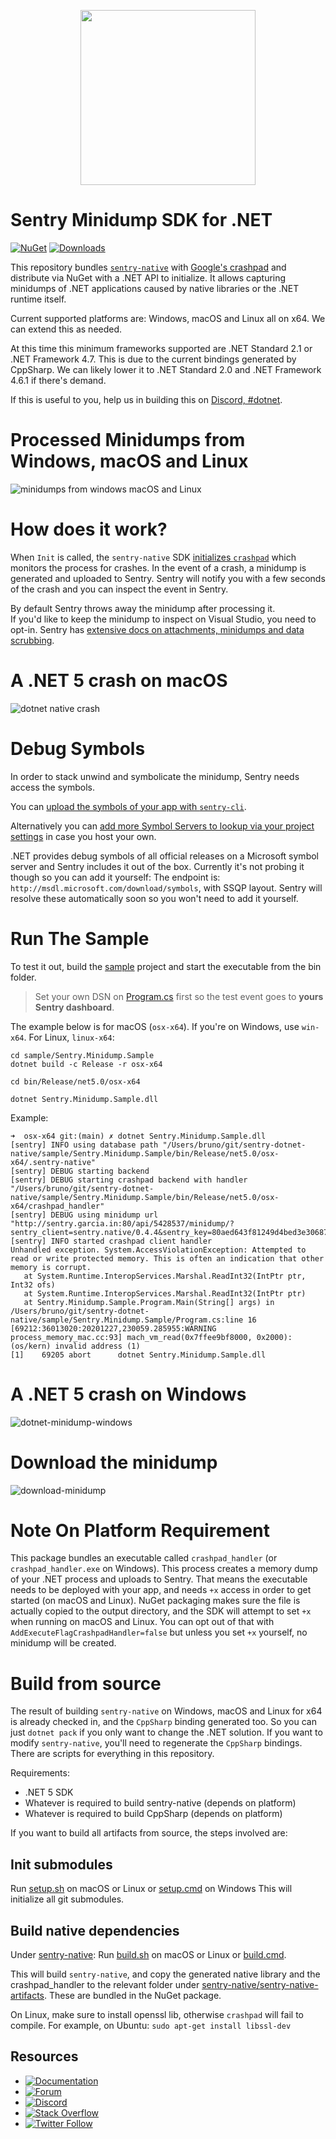 <p align="center">
  <a href="https://sentry.io" target="_blank" align="center">
    <img src="https://sentry-brand.storage.googleapis.com/sentry-logo-black.png" width="280">
  </a>
  <br />
</p>

Sentry Minidump SDK for .NET 
===========

[![NuGet](https://img.shields.io/nuget/v/Sentry.Minidump.svg)](https://www.nuget.org/packages/Sentry.Minidump)
[![Downloads](https://img.shields.io/nuget/dt/Sentry.Minidump.svg)](https://www.nuget.org/packages/Sentry.Minidump)

This repository bundles [`sentry-native`](https://github.com/getsentry/sentry-native) with [Google's crashpad](https://chromium.googlesource.com/crashpad/crashpad/) and distribute via NuGet with a .NET API to initialize.
It allows capturing minidumps of .NET applications caused by native libraries or the .NET runtime itself.

Current supported platforms are: Windows, macOS and Linux all on x64. We can extend this as needed.

At this time this minimum frameworks supported are .NET Standard 2.1 or .NET Framework 4.7.
This is due to  the current bindings generated by CppSharp. We can likely lower it to .NET Standard 2.0 and .NET Framework 4.6.1 if there's demand.  

If this is useful to you, help us in building this on [Discord, #dotnet](https://discord.gg/Ww9hbqr).

# Processed Minidumps from Windows, macOS and Linux
![minidumps from windows macOS and Linux](.github/events-windows-macos-linux.png)

# How does it work?

When `Init` is called, the `sentry-native` SDK [initializes `crashpad`](https://chromium.googlesource.com/crashpad/crashpad/+/HEAD/doc/overview_design.md) which monitors the process for crashes. 
In the event of a crash, a minidump is generated and uploaded to Sentry. Sentry will notify you with a few seconds of the crash and you can inspect the event in Sentry.

By default Sentry throws away the minidump after processing it.  
If you'd like to keep the minidump to inspect on Visual Studio, you need to opt-in. Sentry has [extensive docs on attachments, minidumps and data scrubbing](https://docs.sentry.io/platforms/native/enriching-events/attachments/#crash-reports-and-privacy).

# A .NET 5 crash on macOS
![dotnet native crash](.github/dotnet-native-crash.png)

# Debug Symbols

In order to stack unwind and symbolicate the minidump, Sentry needs access the symbols. 

You can [upload the symbols of your app with `sentry-cli`](https://docs.sentry.io/product/cli/dif/#uploading-files).

Alternatively you can [add more Symbol Servers to lookup via your project settings](https://sentry.io/settings/sentry-sdks/projects/sentry-dotnet-minidump/debug-symbols/) in case you host your own.

.NET provides debug symbols of all official releases on a Microsoft symbol server and Sentry includes it out of the box. Currently it's not probing it though so you can add it yourself:
The endpoint is: `http://msdl.microsoft.com/download/symbols`, with SSQP layout. Sentry will resolve these automatically soon so you won't need to add it yourself.

# Run The Sample

To test it out, build the [sample](sample/Sentry.Minidump.Sample) project and start the executable from the bin folder.

> Set your own DSN on [Program.cs](sample/Sentry.Minidump.Sample/Program.cs) first so the test event goes to **yours Sentry dashboard**.

The example below is for macOS (`osx-x64`). If you're on Windows, use `win-x64`. For Linux, `linux-x64`:

```
cd sample/Sentry.Minidump.Sample
dotnet build -c Release -r osx-x64

cd bin/Release/net5.0/osx-x64

dotnet Sentry.Minidump.Sample.dll
```

Example:
```
➜  osx-x64 git:(main) ✗ dotnet Sentry.Minidump.Sample.dll
[sentry] INFO using database path "/Users/bruno/git/sentry-dotnet-native/sample/Sentry.Minidump.Sample/bin/Release/net5.0/osx-x64/.sentry-native"
[sentry] DEBUG starting backend
[sentry] DEBUG starting crashpad backend with handler "/Users/bruno/git/sentry-dotnet-native/sample/Sentry.Minidump.Sample/bin/Release/net5.0/osx-x64/crashpad_handler"
[sentry] DEBUG using minidump url "http://sentry.garcia.in:80/api/5428537/minidump/?sentry_client=sentry.native/0.4.4&sentry_key=80aed643f81249d4bed3e30687b310ab"
[sentry] INFO started crashpad client handler
Unhandled exception. System.AccessViolationException: Attempted to read or write protected memory. This is often an indication that other memory is corrupt.
   at System.Runtime.InteropServices.Marshal.ReadInt32(IntPtr ptr, Int32 ofs)
   at System.Runtime.InteropServices.Marshal.ReadInt32(IntPtr ptr)
   at Sentry.Minidump.Sample.Program.Main(String[] args) in /Users/bruno/git/sentry-dotnet-native/sample/Sentry.Minidump.Sample/Program.cs:line 16
[69212:36013020:20201227,230059.285955:WARNING process_memory_mac.cc:93] mach_vm_read(0x7ffee9bf8000, 0x2000): (os/kern) invalid address (1)
[1]    69205 abort      dotnet Sentry.Minidump.Sample.dll
```

# A .NET 5 crash on Windows
![dotnet-minidump-windows](.github/dotnet-minidump-windows.png)

# Download the minidump
![download-minidump](.github/download-minidump.png)

# Note On Platform Requirement

This package bundles an executable called `crashpad_handler` (or `crashpad_handler.exe` on Windows). This process creates a memory dump of your .NET process and uploads to Sentry. 
That means the executable needs to be deployed with your app, and needs `+x` access in order to get started (on macOS and Linux).
NuGet packaging makes sure the file is actually copied to the output directory, and the SDK will attempt to set `+x` when running on macOS and Linux.
You can opt out of that with `AddExecuteFlagCrashpadHandler=false` but unless you set `+x` yourself, no minidump will be created.

# Build from source

The result of building `sentry-native` on Windows, macOS and Linux for x64 is already checked in, and the `CppSharp` binding generated too.
So you can just `dotnet pack` if you only want to change the .NET solution. If you want to modify `sentry-native`, you'll need to regenerate the `CppSharp` bindings.
There are scripts for everything in this repository.

Requirements: 
* .NET 5 SDK
* Whatever is required to build sentry-native (depends on platform)
* Whatever is required to build CppSharp (depends on platform)

If you want to build all artifacts from source, the steps involved are:

## Init submodules

Run [setup.sh](setup.sh) on macOS or Linux or [setup.cmd](setup.cmd) on Windows
This will initialize all git submodules.

## Build native dependencies

Under [sentry-native](sentry-native):
Run [build.sh](sentry-native/build.sh) on macOS or Linux or [build.cmd](sentry-native/build.cmd).

This will build `sentry-native`, and copy the generated native library and the crashpad_handler to the relevant folder under [sentry-native/sentry-native-artifacts](sentry-native/sentry-native-artifacts). These are bundled in the NuGet package.

On Linux, make sure to install openssl lib, otherwise `crashpad` will fail to compile.
For example, on Ubuntu: `sudo apt-get install libssl-dev`

## Resources

* [![Documentation](https://img.shields.io/badge/documentation-sentry.io-green.svg)](https://docs.sentry.io/platforms/dotnet/)
* [![Forum](https://img.shields.io/badge/forum-sentry-green.svg)](https://forum.sentry.io/c/sdks)
* [![Discord](https://img.shields.io/discord/621778831602221064)](https://discord.gg/Ww9hbqr)
* [![Stack Overflow](https://img.shields.io/badge/stack%20overflow-sentry-green.svg)](http://stackoverflow.com/questions/tagged/sentry)
* [![Twitter Follow](https://img.shields.io/twitter/follow/getsentry?label=getsentry&style=social)](https://twitter.com/intent/follow?screen_name=getsentry)
